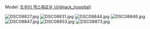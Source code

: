 ﻿---
dddd: 2023.12.03 AGF
nickname: 잭스패로우
sns_type: x
sns_id: jack_hospital
---

Model: <a href="https://x.com/jack_hospital" target="_blank">트위터 잭스패로우 님(@jack_hospital)</a>

![DSC08827.jpg](/assets/img/2023/12-03/DSC08827.jpg)
![DSC08831.jpg](/assets/img/2023/12-03/DSC08831.jpg)
![DSC08844.jpg](/assets/img/2023/12-03/DSC08844.jpg)
![DSC08846.jpg](/assets/img/2023/12-03/DSC08846.jpg)
![DSC08847.jpg](/assets/img/2023/12-03/DSC08847.jpg)
![DSC08853.jpg](/assets/img/2023/12-03/DSC08853.jpg)
![DSC08873.jpg](/assets/img/2023/12-03/DSC08873.jpg)